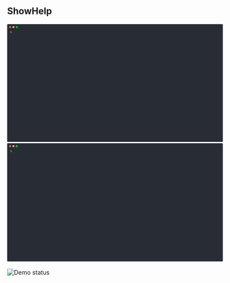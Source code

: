 ## ShowHelp

<!--Remove one image if your site handles dark-mode automatically-->
![ShowHelp - light](/.dg/svg/showhelp-light.svg#gh-light-mode-only)
![ShowHelp - dark](/.dg/svg/showhelp-dark.svg#gh-dark-mode-only)

<!-- Self-testing badge (remove if not using CI yet) -->
![Demo status](https://github.com/OWNER/REPO/actions/workflows/validate-dg.yml/badge.svg)
